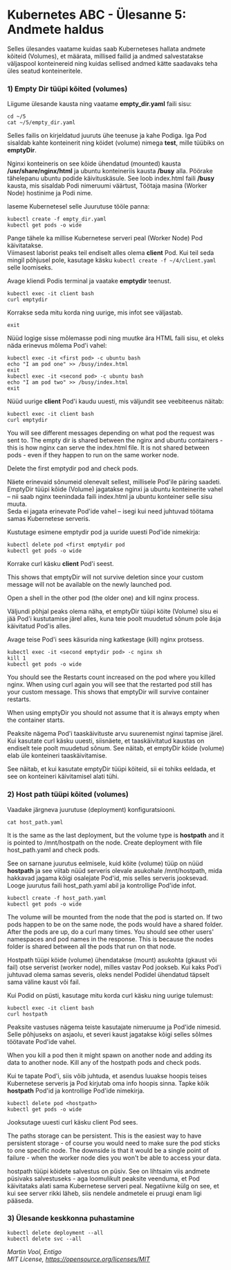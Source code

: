 # Kubernetes ABC - Ülesanne 5: Andmete haldus 

Selles ülesandes vaatame kuidas saab Kuberneteses hallata andmete kõiteid (Volumes), et määrata, millised failid ja andmed salvestatakse väljaspool konteinereid ning kuidas sellised andmed kätte saadavaks teha üles seatud konteineritele. 
 
### 1) Empty Dir tüüpi kõited (volumes)

Liigume ülesande kausta ning vaatame **empty_dir.yaml** faili sisu: 

```
cd ~/5
cat ~/5/empty_dir.yaml
```

Selles failis on kirjeldatud juuruts ühe teenuse ja kahe Podiga. Iga Pod sisaldab kahte konteinerit ning köidet (volume) nimega **test**, mille tüübiks on **emptyDir**.

Nginxi konteineris on see kõide ühendatud (mounted) kausta **/usr/share/nginx/html** ja ubuntu konteineriis kausta **/busy** alla. 
Pöörake tähelepanu ubuntu podide käivituskäsule. See loob index.html faili **/busy** kausta, mis sisaldab Podi nimeruumi väärtust, Töötaja masina (Worker Node) hostinime ja Podi nime.

laseme Kubernetesel selle Juurutuse tööle panna:  

```
kubectl create -f empty_dir.yaml
kubectl get pods -o wide
```


Pange tähele ka millise Kubernetese serveri peal (Worker Node) Pod käivitatakse.  
Viimasest laborist peaks teil endiselt alles olema **client** Pod. Kui teil seda mingil põhjusel pole, kasutage käsku ```kubectl create -f ~/4/client.yaml``` selle loomiseks.  

Avage kliendi Podis terminal ja vaatake **emptydir** teenust. 

```
kubectl exec -it client bash 
curl emptydir
```

Korrakse seda mitu korda ning uurige, mis infot see väljastab. 

```
exit
```

Nüüd logige sisse mõlemasse podi ning muutke ära HTML faili sisu, et oleks näda erinevus mõlema Pod'i vahel:

```
kubectl exec -it <first pod> -c ubuntu bash
echo "I am pod one" >> /busy/index.html
exit
kubectl exec -it <second pod> -c ubuntu bash
echo "I am pod two" >> /busy/index.html
exit
```

Nüüd uurige **client** Pod'i kaudu uuesti, mis väljundit see veebiteenus näitab: 

```
kubectl exec -it client bash 
curl emptydir
```

You will see different messages depending on what pod the request was sent to.
The empty dir is shared between the nginx and ubuntu containers - this is how nginx can serve the index.html file.
It is not shared between pods - even if they happen to run on the same worker node.

Delete the first emptydir pod and check pods.


Näete erinevaid sõnumeid olenevalt sellest, millisele Pod'ile päring saadeti.  
EmptyDir tüüpi kõide (Volume) jagatakse nginxi ja ubuntu konteinerite vahel – nii saab nginx teenindada faili index.html ja ubuntu konteiner selle sisu muuta.  
Seda ei jagata erinevate Pod'ide vahel – isegi kui need juhtuvad töötama samas Kubernetese serveris.  

Kustutage esimene  emptydir pod ja uuride uuesti Pod'ide nimekirja: 

```
kubectl delete pod <first emptydir pod
kubectl get pods -o wide
```

Korrake curl käsku **client** Pod'i seest. 

This shows that emptyDir will not survive deletion since your custom message will not be available on the newly launched pod.

Open a shell in the other pod (the older one) and kill nginx process.

Väljundi põhjal peaks olema näha, et emptyDir tüüpi köite (Volume) sisu ei jää Pod'i kustutamise järel alles, kuna teie poolt muudetud sõnum pole äsja käivitatud Pod'is alles.

Avage teise Pod'i sees käsurida ning katkestage (kill) nginx protsess. 

```
kubectl exec -it <second emptydir pod> -c nginx sh
kill 1
kubectl get pods -o wide
```

You should see the Restarts count increased on the pod where you killed nginx. 
When using curl again you will see that the restarted pod still has your custom message. 
This shows that emptyDir will survive container restarts.

When using emptyDir you should not assume that it is always empty when the container starts.


Peaksite nägema Pod'i taaskäivituste arvu suurenemist nginxi tapmise järel.
Kui kasutate curl käsku uuesti, siisnäete, et taaskäivitatud kaustas on endiselt teie poolt muudetud sõnum.
See näitab, et emptyDir köide (volume) elab üle konteineri taaskäivitamise. 

See näitab, et kui kasutate emptyDir tüüpi köiteid, sii ei tohiks eeldada, et see on konteineri käivitamisel alati tühi. 

### 2) Host path tüüpi kõited (volumes)

Vaadake järgneva juurutuse (deployment) konfiguratsiooni. 
```
cat host_path.yaml
```

It is the same as the last deployment, but the volume type is **hostpath** and it is pointed to /mnt/hostpath on the node.
Create deployment with file host_path.yaml and check pods.

See on sarnane juurutus eelmisele, kuid köite (volume) tüüp on nüüd **hostpath** ja see viitab nüüd serveris olevale asukohale /mnt/hostpath, mida hakkavad jagama kõigi osalejate Pod'id, mis selles serveris jooksevad. 
Looge juurutus faili host_path.yaml abil ja kontrollige Pod'ide infot.

```
kubectl create -f host_path.yaml
kubectl get pods -o wide
```

The volume will be mounted from the node that the pod is started on. If two pods happen to be on the same node, the pods would have a shared folder. 
After the pods are up, do a curl many times. You should see other users' namespaces and pod names in the response. 
This is because the nodes folder is shared between all the pods that run on that node.

Hostpath tüüpi köide (volume) ühendatakse (mount) asukohta (gkaust või fail) otse serverist (worker node), milles vastav Pod jookseb. Kui kaks Pod'i juhtuvad olema samas severis, oleks nendel Podidel ühendatud täpselt sama väline kaust või fail.

Kui Podid on püsti, kasutage mitu korda curl käsku ning uurige tulemust: 

```
kubectl exec -it client bash 
curl hostpath
```

Peaksite vastuses nägema teiste kasutajate nimeruume ja Pod'ide nimesid. Selle põhjuseks on asjaolu, et severi kaust jagatakse kõigi selles sõlmes töötavate Pod'ide vahel. 


When you kill a pod then it might spawn on another node and adding its data to another node. 
Kill any of the hostpath pods and check pods.

Kui te tapate Pod'i, siis võib juhtuda, et asendus luuakse hoopis teises Kubernetese serveris ja Pod kirjutab oma info hoopis sinna.
Tapke kõik **hostpath** Pod'id ja kontrollige Pod'ide nimekirja. 

```
kubectl delete pod <hostpath>
kubectl get pods -o wide
```

Jooksutage uuesti curl käsku client Pod sees. 

The paths storage can be persistent. This is the easiest way to have persistent storage - of course you would need to make sure the pod sticks to one specific node. 
The downside is that it would be a single point of failure - when the worker node dies you won't be able to access your data.


hostpath tüüpi kõidete salvestus on püsiv. See on lihtsaim viis andmete püsivaks salvestuseks - aga loomulikult peaksite veenduma, et Pod käivitataks alati sama Kubernetese serveri peal. 
Negatiivne külg on see, et kui see server rikki läheb,  siis nendele andmetele ei pruugi enam ligi pääseda. 


### 3) Ülesande keskkonna puhastamine

```
kubectl delete deployment --all
kubectl delete svc --all
```

*Martin Vool, Entigo* </br>
*MIT License, https://opensource.org/licenses/MIT*

